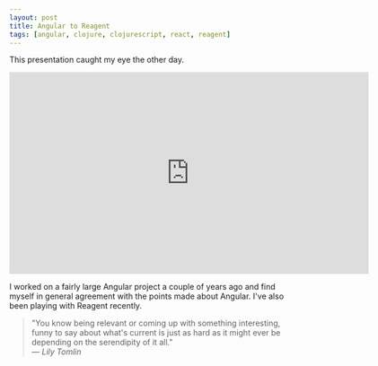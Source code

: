 ```yaml
---
layout: post
title: Angular to Reagent
tags: [angular, clojure, clojurescript, react, reagent]
---
```


This presentation caught my eye the other day.

<iframe src="http://livestream.com/accounts/14330061/events/4832631/videos/112572782/player?autoPlay=false&height=360&mute=false&width=640" width="640" height="360" frameborder="0" scrolling="no"></iframe>

I worked on a fairly large Angular project a couple of years ago and find myself in general
agreement with the points made about Angular. I've also been playing with Reagent recently.

> "You know being relevant or coming up with something interesting,
funny to say about what's current is just as hard as it might ever be
depending on the serendipity of it all." <br>
  ― _Lily Tomlin_
